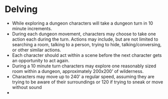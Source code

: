 
# Delving

- While exploring a dungeon characters will take a dungeon turn in 10 minute increments. 
- During each dungeon movement, characters may choose to take one action each during the turn. Actions may include, but are not limited to searching a room, talking to a person, trying to hide, talking/conversing, or other similar actions. 
- Each character should act within a scene before the next character gets an opportunity to act again.
- During a 10 minute turn characters may explore one reasonably sized room within a dungeon, approximately 200x200’ of wilderness. 
- Characters may move up to 240’ a regular speed, assuming they are trying to be aware of their surroundings or 120 if trying to sneak or move without sound
- 
